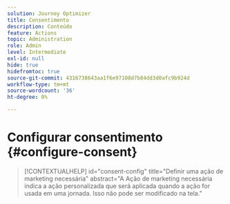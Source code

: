 ```yaml
---
solution: Journey Optimizer
title: Consentimento
description: Conteúdo
feature: Actions
topic: Administration
role: Admin
level: Intermediate
exl-id: null
hide: true
hidefromtoc: true
source-git-commit: 4316738643aa1f6e97108d7b84dd3d0afc9b924d
workflow-type: tm+mt
source-wordcount: '36'
ht-degree: 0%

---
```


# Configurar consentimento {#configure-consent}

>[!CONTEXTUALHELP]
>id="consent-config"
>title="Definir uma ação de marketing necessária"
>abstract="A Ação de marketing necessária indica a ação personalizada que será aplicada quando a ação for usada em uma jornada. Isso não pode ser modificado na tela."
